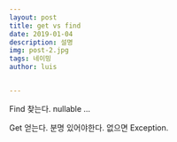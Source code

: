 ```yaml
---
layout: post
title: get vs find
date: 2019-01-04
description: 설명
img: post-2.jpg
tags: 네이밍
author: luis


---
```

Find
찾는다. nullable ...

Get
얻는다. 분명 있어야한다. 없으면 Exception.

